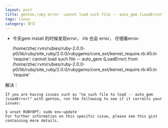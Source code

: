 ```yaml
---
layout: post
title: gentoo,ruby error  cannot load such file -- auto_gem (LoadError), resolved
tags: linux
category: 学习
---
```


* 今天gem install 的时候发现error， irb 也会 error， 仔细看error:

    /home/zhe/.rvm/rubies/ruby-2.0.0-p0/lib/ruby/site_ruby/2.0.0/rubygems/core_ext/kernel_require.rb:45:in 'require': cannot load such file -- auto_gem (LoadError)
    from /home/zhe/.rvm/rubies/ruby-2.0.0-p0/lib/ruby/site_ruby/2.0.0/rubygems/core_ext/kernel_require.rb:45:in 'require'
	
解决：

    If you are having issues such as "no such file to load -- auto_gem (LoadError)" with gentoo, run the following to see if it corrects your issues:

	$ unset RUBYOPT; sudo env-update
	For further information on this specific issue, please see this gist containing more details.
